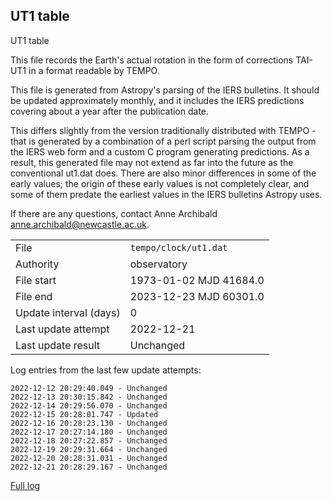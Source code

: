 
## UT1 table

UT1 table

This file records the Earth's actual rotation in the form of
corrections TAI-UT1 in a format readable by TEMPO.

This file is generated from Astropy's parsing of the IERS
bulletins. It should be updated approximately monthly, and it
includes the IERS predictions covering about a year after the
publication date.

This differs slightly from the version traditionally distributed
with TEMPO - that is generated by a combination of a perl script
parsing the output from the IERS web form and a custom C program
generating predictions. As a result, this generated file may not
extend as far into the future as the conventional ut1.dat does.
There are also minor differences in some of the early values; the
origin of these early values is not completely clear, and some of
them predate the earliest values in the IERS bulletins Astropy uses.

If there are any questions, contact Anne Archibald
<anne.archibald@newcastle.ac.uk>.

|     |     |
|:--- |:--- |
| File | `tempo/clock/ut1.dat` |
| Authority | observatory |
| File start | 1973-01-02 MJD 41684.0 |
| File end | 2023-12-23 MJD 60301.0 |
| Update interval (days) | 0 |
| Last update attempt | 2022-12-21 |
| Last update result | Unchanged |

Log entries from the last few update attempts:
```
2022-12-12 20:29:40.049 - Unchanged
2022-12-13 20:30:15.842 - Unchanged
2022-12-14 20:29:56.070 - Unchanged
2022-12-15 20:28:01.747 - Updated
2022-12-16 20:28:23.130 - Unchanged
2022-12-17 20:27:14.180 - Unchanged
2022-12-18 20:27:22.857 - Unchanged
2022-12-19 20:29:31.664 - Unchanged
2022-12-20 20:28:31.031 - Unchanged
2022-12-21 20:28:29.167 - Unchanged
```
[Full log](https://raw.githubusercontent.com/ipta/pulsar-clock-corrections/main/log/tempo/clock/ut1.dat.log)
